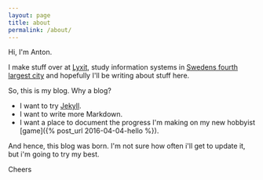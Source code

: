 ```yaml
---
layout: page
title: about
permalink: /about/
---
```

Hi, I'm Anton.

I make stuff over at [Lyxit](http://lyxit.se), study information systems in [Swedens fourth largest city](https://en.wikipedia.org/wiki/Uppsala) and hopefully I'll be writing about stuff here.

So, this is my blog. Why a blog?

* I want to try [Jekyll](https://jekyllrb.com).
* I want to write more Markdown.
* I want a place to document the progress I'm making on my new hobbyist [game]({% post_url 2016-04-04-hello %}).

And hence, this blog was born. I'm not sure how often i'll get to update it, but i'm going to try my best.

Cheers
